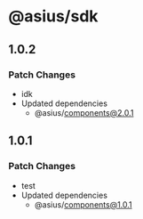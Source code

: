 # @asius/sdk

## 1.0.2

### Patch Changes

- idk
- Updated dependencies
  - @asius/components@2.0.1

## 1.0.1

### Patch Changes

- test
- Updated dependencies
  - @asius/components@1.0.1
